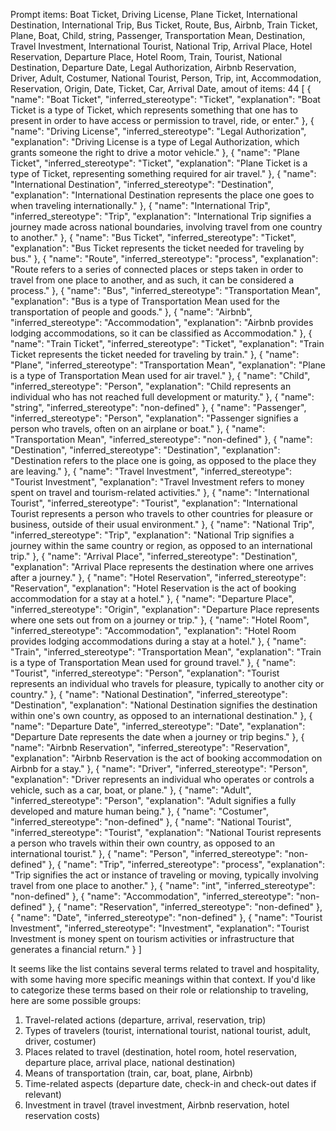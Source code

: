 Prompt items: 
Boat Ticket, Driving License, Plane Ticket, International Destination, International Trip, Bus Ticket, Route, Bus, Airbnb, Train Ticket, Plane, Boat, Child, string, Passenger, Transportation Mean, Destination, Travel Investment, International Tourist, National Trip, Arrival Place, Hotel Reservation, Departure Place, Hotel Room, Train, Tourist, National Destination, Departure Date, Legal Authorization, Airbnb Reservation, Driver, Adult, Costumer, National Tourist, Person, Trip, int, Accommodation, Reservation, Origin, Date, Ticket, Car, Arrival Date, 
amout of items: 44
 [
    {
        "name": "Boat Ticket",
        "inferred_stereotype": "Ticket",
        "explanation": "Boat Ticket is a type of Ticket, which represents something that one has to present in order to have access or permission to travel, ride, or enter."
    },
    {
        "name": "Driving License",
        "inferred_stereotype": "Legal Authorization",
        "explanation": "Driving License is a type of Legal Authorization, which grants someone the right to drive a motor vehicle."
    },
    {
        "name": "Plane Ticket",
        "inferred_stereotype": "Ticket",
        "explanation": "Plane Ticket is a type of Ticket, representing something required for air travel."
    },
    {
        "name": "International Destination",
        "inferred_stereotype": "Destination",
        "explanation": "International Destination represents the place one goes to when traveling internationally."
    },
    {
        "name": "International Trip",
        "inferred_stereotype": "Trip",
        "explanation": "International Trip signifies a journey made across national boundaries, involving travel from one country to another."
    },
    {
        "name": "Bus Ticket",
        "inferred_stereotype": "Ticket",
        "explanation": "Bus Ticket represents the ticket needed for traveling by bus."
    },
    {
        "name": "Route",
        "inferred_stereotype": "process",
        "explanation": "Route refers to a series of connected places or steps taken in order to travel from one place to another, and as such, it can be considered a process."
    },
    {
        "name": "Bus",
        "inferred_stereotype": "Transportation Mean",
        "explanation": "Bus is a type of Transportation Mean used for the transportation of people and goods."
    },
    {
        "name": "Airbnb",
        "inferred_stereotype": "Accommodation",
        "explanation": "Airbnb provides lodging accommodations, so it can be classified as Accommodation."
    },
    {
        "name": "Train Ticket",
        "inferred_stereotype": "Ticket",
        "explanation": "Train Ticket represents the ticket needed for traveling by train."
    },
    {
        "name": "Plane",
        "inferred_stereotype": "Transportation Mean",
        "explanation": "Plane is a type of Transportation Mean used for air travel."
    },
    {
        "name": "Child",
        "inferred_stereotype": "Person",
        "explanation": "Child represents an individual who has not reached full development or maturity."
    },
    {
        "name": "string",
        "inferred_stereotype": "non-defined"
    },
    {
        "name": "Passenger",
        "inferred_stereotype": "Person",
        "explanation": "Passenger signifies a person who travels, often on an airplane or boat."
    },
    {
        "name": "Transportation Mean",
        "inferred_stereotype": "non-defined"
    },
    {
        "name": "Destination",
        "inferred_stereotype": "Destination",
        "explanation": "Destination refers to the place one is going, as opposed to the place they are leaving."
    },
    {
        "name": "Travel Investment",
        "inferred_stereotype": "Tourist Investment",
        "explanation": "Travel Investment refers to money spent on travel and tourism-related activities."
    },
    {
        "name": "International Tourist",
        "inferred_stereotype": "Tourist",
        "explanation": "International Tourist represents a person who travels to other countries for pleasure or business, outside of their usual environment."
    },
    {
        "name": "National Trip",
        "inferred_stereotype": "Trip",
        "explanation": "National Trip signifies a journey within the same country or region, as opposed to an international trip."
    },
    {
        "name": "Arrival Place",
        "inferred_stereotype": "Destination",
        "explanation": "Arrival Place represents the destination where one arrives after a journey."
    },
    {
        "name": "Hotel Reservation",
        "inferred_stereotype": "Reservation",
        "explanation": "Hotel Reservation is the act of booking accommodation for a stay at a hotel."
    },
    {
        "name": "Departure Place",
        "inferred_stereotype": "Origin",
        "explanation": "Departure Place represents where one sets out from on a journey or trip."
    },
    {
        "name": "Hotel Room",
        "inferred_stereotype": "Accommodation",
        "explanation": "Hotel Room provides lodging accommodations during a stay at a hotel."
    },
    {
        "name": "Train",
        "inferred_stereotype": "Transportation Mean",
        "explanation": "Train is a type of Transportation Mean used for ground travel."
    },
    {
        "name": "Tourist",
        "inferred_stereotype": "Person",
        "explanation": "Tourist represents an individual who travels for pleasure, typically to another city or country."
    },
    {
        "name": "National Destination",
        "inferred_stereotype": "Destination",
        "explanation": "National Destination signifies the destination within one's own country, as opposed to an international destination."
    },
    {
        "name": "Departure Date",
        "inferred_stereotype": "Date",
        "explanation": "Departure Date represents the date when a journey or trip begins."
    },
    {
        "name": "Airbnb Reservation",
        "inferred_stereotype": "Reservation",
        "explanation": "Airbnb Reservation is the act of booking accommodation on Airbnb for a stay."
    },
    {
        "name": "Driver",
        "inferred_stereotype": "Person",
        "explanation": "Driver represents an individual who operates or controls a vehicle, such as a car, boat, or plane."
    },
    {
        "name": "Adult",
        "inferred_stereotype": "Person",
        "explanation": "Adult signifies a fully developed and mature human being."
    },
    {
        "name": "Costumer",
        "inferred_stereotype": "non-defined"
    },
    {
        "name": "National Tourist",
        "inferred_stereotype": "Tourist",
        "explanation": "National Tourist represents a person who travels within their own country, as opposed to an international tourist."
    },
    {
        "name": "Person",
        "inferred_stereotype": "non-defined"
    },
    {
        "name": "Trip",
        "inferred_stereotype": "process",
        "explanation": "Trip signifies the act or instance of traveling or moving, typically involving travel from one place to another."
    },
    {
        "name": "int",
        "inferred_stereotype": "non-defined"
    },
    {
        "name": "Accommodation",
        "inferred_stereotype": "non-defined"
    },
    {
        "name": "Reservation",
        "inferred_stereotype": "non-defined"
    },
    {
        "name": "Date",
        "inferred_stereotype": "non-defined"
    },
    {
        "name": "Tourist Investment",
        "inferred_stereotype": "Investment",
        "explanation": "Tourist Investment is money spent on tourism activities or infrastructure that generates a financial return."
    }
]

It seems like the list contains several terms related to travel and hospitality, with some having more specific meanings within that context. If you'd like to categorize these terms based on their role or relationship to traveling, here are some possible groups:

1. Travel-related actions (departure, arrival, reservation, trip)
2. Types of travelers (tourist, international tourist, national tourist, adult, driver, costumer)
3. Places related to travel (destination, hotel room, hotel reservation, departure place, arrival place, national destination)
4. Means of transportation (train, car, boat, plane, Airbnb)
5. Time-related aspects (departure date, check-in and check-out dates if relevant)
6. Investment in travel (travel investment, Airbnb reservation, hotel reservation costs)
